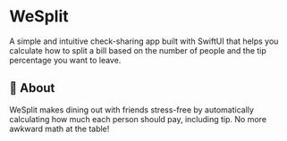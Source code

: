 # WeSplit

A simple and intuitive check-sharing app built with SwiftUI that helps you calculate how to split a bill based on the number of people and the tip percentage you want to leave.

## 📱 About

WeSplit makes dining out with friends stress-free by automatically calculating how much each person should pay, including tip. No more awkward math at the table!
